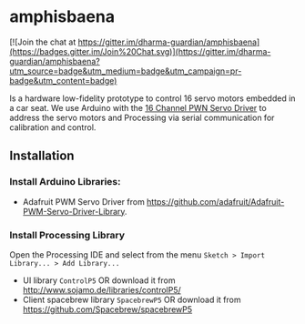 # amphisbaena

[![Join the chat at https://gitter.im/dharma-guardian/amphisbaena](https://badges.gitter.im/Join%20Chat.svg)](https://gitter.im/dharma-guardian/amphisbaena?utm_source=badge&utm_medium=badge&utm_campaign=pr-badge&utm_content=badge)

Is a hardware low-fidelity prototype to control 16 servo motors embedded in a car seat. We use Arduino with the [16 Channel PWN Servo Driver](https://learn.adafruit.com/16-channel-pwm-servo-driver/overview) to address the servo motors and Processing via serial communication for calibration and control.

## Installation
### Install Arduino Libraries:
* Adafruit PWM Servo Driver from https://github.com/adafruit/Adafruit-PWM-Servo-Driver-Library.

### Install Processing Library
Open the Processing IDE and select from the menu `Sketch > Import Library... > Add Library...`
* UI library `ControlP5` OR download it from http://www.sojamo.de/libraries/controlP5/
* Client spacebrew library `SpacebrewP5` OR download it from https://github.com/Spacebrew/spacebrewP5
